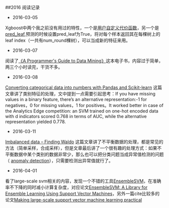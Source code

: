 ##2016 阅读记录

- 2016-03-05

Xgboost中两个我之前没有用过的特性，一个是[用户自定义代价函数](https://github.com/dmlc/xgboost/blob/master/demo/guide-python/custom_objective.py)，另一个是[pred_leaf](https://github.com/dmlc/xgboost/blob/master/demo/guide-python/predict_leaf_indices.py),预测的时候设置pred_leaf为True，将对每个样本返回其在每棵树上的leaf index（一共有num_round棵树），可以当成新的特征来用。


- 2016-03-07

阅读了[《A Programmer's Guide to Data Mining》](http://guidetodatamining.com/)这本电子书，内容过于简单，两三个小时读完，干货不多。

- 2016-03-08

[Converting categorical data into numbers with Pandas and Scikit-learn](http://fastml.com/converting-categorical-data-into-numbers-with-pandas-and-scikit-learn/)  这篇文章讲了类别特征的处理，文中提到一点需要引起思考：If you have missing values in a binary feature, there’s an alternative representation:-1 for negatives，0 for missing values，1 for positives。It worked better in case of the Analytics Edge competition: an SVM trained on one-hot encoded data with d indicators scored 0.768 in terms of AUC, while the alternative representation yielded 0.778.

- 2016-03-11

[Imbalanced data – Finding Waldo](http://www.financealleycat.com/?p=69)  这篇文章讲了不平衡数据的处理，都是常见的方法（简单采样，合成采样），但是文章最后讲了一个很有趣的处理方式：如果不平衡数据中某个类别的数据非常少，那么也可以把分类问题当成异常值检测的问题（ [anomaly detection](https://en.wikipedia.org/wiki/Anomaly_detection)），只需要检测出异常值就行了。

- 2016-04-01

看了large-scale svm相关的内容，发现一个不错的工具[EnsembleSVM](https://github.com/claesenm/EnsembleSVM)，在准确率不下降的同时减小计算复杂度，对应论文[EnsembleSVM: A Library for Ensemble Learning Using Support Vector Machines](http://jmlr.org/papers/volume15/claesen14a/claesen14a.pdf)，另外一篇cite比较多的论文[Making large-scale support vector machine learning practical](http://dl.acm.org/citation.cfm?id=299104)
